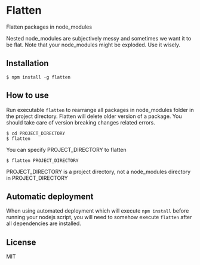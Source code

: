 # Flatten

Flatten packages in node_modules

Nested node_modules are subjectively messy and sometimes we want it to be flat. Note that your node_modules might be exploded. Use it wisely.

## Installation

```
$ npm install -g flatten
```

## How to use

Run executable `flatten` to rearrange all packages in node_modules folder in the project directory. Flatten will delete older version of a package. You should take care of version breaking changes related errors.

```
$ cd PROJECT_DIRECTORY
$ flatten
```

You can specify PROJECT_DIRECTORY to flatten

```
$ flatten PROJECT_DIRECTORY
```

PROJECT_DIRECTORY is a project directory, not a node_modules directory in PROJECT_DIRECTORY

## Automatic deployment

When using automated deployment which will execute `npm install` before running your nodejs script, you will need to somehow execute `flatten` after all dependencies are installed. 

## License

MIT
